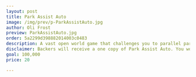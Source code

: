 ```yaml
---
layout: post
title: Park Assist Auto
image: /img/prev/p-ParkAssistAuto.jpg
author: Oli Frost
preview: ParkAssistAuto.jpg
order: 5a2299d398882014003c0483
description: A vast open world game that challenges you to parallel park in the city’s tightest spots.
disclaimer: Backers will receive a one copy of Park Assist Auto. You won’t be charged unless the goal is reached and the project can be completed.
goal: 100,000
price: 20

---
```

